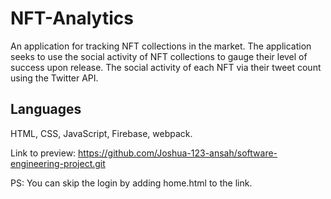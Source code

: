 # NFT-Analytics
An application for tracking NFT collections in the market. The application seeks to use the social activity of NFT collections to gauge their level of success upon release. The social activity of each NFT
via their tweet count using the Twitter API.

## Languages
HTML, CSS, JavaScript, Firebase, webpack.

Link to preview: https://github.com/Joshua-123-ansah/software-engineering-project.git

PS: You can skip the login by adding home.html to the link.
